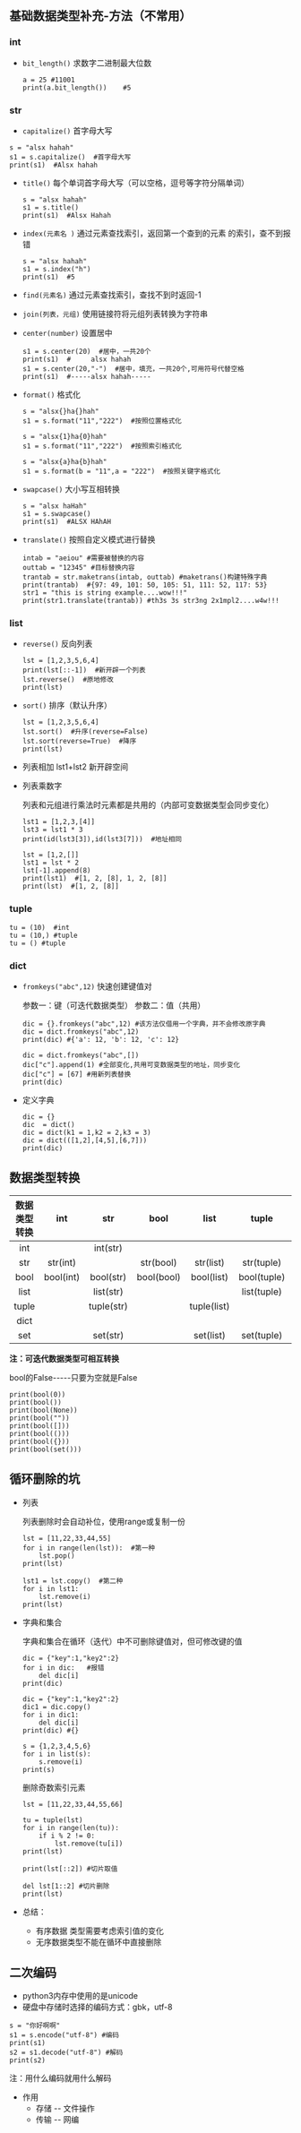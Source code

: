 ## 基础数据类型补充-方法（不常用）

### int

+ `bit_length()` 求数字二进制最大位数 

  ```
  a = 25 #11001
  print(a.bit_length())    #5
  ```

### str

+  `capitalize()` 首字母大写

  ```
  s = "alsx hahah"
  s1 = s.capitalize()  #首字母大写
  print(s1)  #Alsx hahah
  ```

+ `title()` 每个单词首字母大写（可以空格，逗号等字符分隔单词）

  ```
  s = "alsx hahah"
  s1 = s.title()
  print(s1)  #Alsx Hahah
  ```

+ `index(元素名 )`  通过元素查找索引，返回第一个查到的元素 的索引，查不到报错

  ```
  s = "alsx hahah"
  s1 = s.index("h")
  print(s1)  #5
  ```

+ `find(元素名)`  通过元素查找索引，查找不到时返回-1

+ `join(列表，元组)`  使用链接符将元组列表转换为字符串

+ `center(number)`  设置居中

  ```
  s1 = s.center(20)  #居中，一共20个
  print(s1)  #     alsx hahah     
  s1 = s.center(20,"-")  #居中，填充，一共20个,可用符号代替空格
  print(s1)  #-----alsx hahah-----
  ```

+ `format()`  格式化

  ```
  s = "alsx{}ha{}hah"
  s1 = s.format("11","222")  #按照位置格式化
  ```

  ```
  s = "alsx{1}ha{0}hah"
  s1 = s.format("11","222")  #按照索引格式化
  ```

  ```
  s = "alsx{a}ha{b}hah"
  s1 = s.format(b = "11",a = "222")  #按照关键字格式化
  ```

+ `swapcase()` 大小写互相转换

  ```
  s = "alsx haHah"
  s1 = s.swapcase()
  print(s1)  #ALSX HAhAH
  ```

+ `translate()`  按照自定义模式进行替换

  ```
  intab = "aeiou" #需要被替换的内容
  outtab = "12345" #目标替换内容
  trantab = str.maketrans(intab, outtab) #maketrans()构建特殊字典
  print(trantab)  #{97: 49, 101: 50, 105: 51, 111: 52, 117: 53}
  str1 = "this is string example....wow!!!"
  print(str1.translate(trantab)) #th3s 3s str3ng 2x1mpl2....w4w!!!
  ```

### list

+ `reverse()`  反向列表

  ```
  lst = [1,2,3,5,6,4]
  print(lst[::-1])  #新开辟一个列表
  lst.reverse()  #原地修改
  print(lst)
  ```

+ `sort()`  排序（默认升序）

  ```
  lst = [1,2,3,5,6,4]
  lst.sort()  #升序(reverse=False)
  lst.sort(reverse=True)  #降序
  print(lst)
  ```

+ 列表相加  lst1+lst2  新开辟空间

+ 列表乘数字

  列表和元组进行乘法时元素都是共用的（内部可变数据类型会同步变化）

  ```
  lst1 = [1,2,3,[4]]
  lst3 = lst1 * 3
  print(id(lst3[3]),id(lst3[7]))  #地址相同
  ```

  ```
  lst = [1,2,[]]
  lst1 = lst * 2
  lst[-1].append(8)
  print(lst1)  #[1, 2, [8], 1, 2, [8]]
  print(lst)  #[1, 2, [8]]
  ```

### tuple

```
tu = (10)  #int
tu = (10,) #tuple
tu = () #tuple
```

### dict

+ `fromkeys("abc",12)`  快速创建键值对

  参数一：键（可迭代数据类型）  参数二：值（共用）

  ```
  dic = {}.fromkeys("abc",12) #该方法仅借用一个字典，并不会修改原字典
  dic = dict.fromkeys("abc",12)
  print(dic) #{'a': 12, 'b': 12, 'c': 12}
  ```

  ```
  dic = dict.fromkeys("abc",[])
  dic["c"].append(1) #全部变化,共用可变数据类型的地址，同步变化
  dic["c"] = [67] #用新列表替换
  print(dic)
  ```

+ 定义字典

  ```
  dic = {}
  dic  = dict()
  dic = dict(k1 = 1,k2 = 2,k3 = 3)
  dic = dict(([1,2],[4,5],[6,7]))
  print(dic)
  ```

## 数据类型转换

| 数据类型转换 |    int    |    str     |    bool    |    list     |    tuple    |    dict     |    set     |
| :----------: | :-------: | :--------: | :--------: | :---------: | :---------: | :---------: | :--------: |
|     int      |           |  int(str)  |            |             |             |             |            |
|     str      | str(int)  |            | str(bool)  |  str(list)  | str(tuple)  |  str(dict)  |  str(set)  |
|     bool     | bool(int) | bool(str)  | bool(bool) | bool(list)  | bool(tuple) | bool(dict)  | bool(set)  |
|     list     |           | list(str)  |            |             | list(tuple) | list(dict)  | list(set)  |
|    tuple     |           | tuple(str) |            | tuple(list) |             | tuple(dict) | tuple(set) |
|     dict     |           |            |            |             |             |             |            |
|     set      |           |  set(str)  |            |  set(list)  | set(tuple)  |  set(dict)  |            |

**注：可迭代数据类型可相互转换**



bool的False-----只要为空就是False

```
print(bool(0))
print(bool())
print(bool(None))
print(bool(""))
print(bool([]))
print(bool(()))
print(bool({}))
print(bool(set()))
```

## 循环删除的坑

+ 列表

  列表删除时会自动补位，使用range或复制一份

  ```
  lst = [11,22,33,44,55]
  for i in range(len(lst)):  #第一种
      lst.pop()
  print(lst)
  ```

  ```
  lst1 = lst.copy()  #第二种
  for i in lst1:
      lst.remove(i)
  print(lst)
  ```

+ 字典和集合

  字典和集合在循环（迭代）中不可删除键值对，但可修改键的值

  ```
  dic = {"key":1,"key2":2}
  for i in dic:   #报错
      del dic[i]
  print(dic)
  ```

  ```
  dic = {"key":1,"key2":2}
  dic1 = dic.copy()
  for i in dic1:
      del dic[i]
  print(dic) #{}
  ```

  ```
  s = {1,2,3,4,5,6}
  for i in list(s):
      s.remove(i)
  print(s)
  ```

  删除奇数索引元素

  ```
  lst = [11,22,33,44,55,66]
  
  tu = tuple(lst)
  for i in range(len(tu)):
      if i % 2 != 0:
          lst.remove(tu[i])
  print(lst)
  
  print(lst[::2]) #切片取值
  
  del lst[1::2] #切片删除
  print(lst)
  ```

+ 总结：

  + 有序数据 类型需要考虑索引值的变化
  + 无序数据类型不能在循环中直接删除

## 二次编码

+ python3内存中使用的是unicode
+ 硬盘中存储时选择的编码方式：gbk，utf-8

```
s = "你好啊啊"
s1 = s.encode("utf-8") #编码
print(s1)
s2 = s1.decode("utf-8") #解码
print(s2)
```

注：用什么编码就用什么解码

+ 作用
  + 存储 -- 文件操作
  + 传输 -- 网编